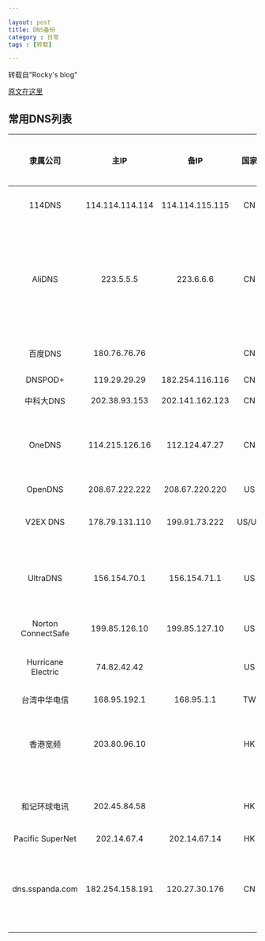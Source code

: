 ```yaml
---

layout: post
title: DNS备份
category : 日常
tags : [转载]

---
```


转载自"Rocky's blog"

[原文在这里](http://rockywu.me/2016/01/30/Dns%E7%9A%84%E4%B8%80%E4%BA%9B%E6%80%9D%E8%80%83/)


## 常用DNS列表

|    隶属公司    |    主IP    |    备IP    |    国家    |    推荐指数    |    备注    |
|:------------:|:----------:|:----------:|:---------:|:-------------:|:----------:|
| 114DNS   | 114.114.114.114 | 114.114.115.115 | CN | 5* | 强烈推荐,一般作为主DNS |
| AliDNS   | 223.5.5.5 | 223.6.6.6 | CN | 4* | 阿里出品,很牛逼,但是测试过好多次,都不如114的快,虽然只差几毫秒,没办法,太在乎了.|
| 百度DNS  | 180.76.76.76   |           |   CN    | 4*  | 没怎么用过,没有劫持就好 |
| DNSPOD+ | 119.29.29.29   | 182.254.116.116 | CN | 4* | 好用 |
| 中科大DNS | 202.38.93.153 | 202.141.162.123 | CN | 5* |据说无污染 |
| OneDNS | 114.215.126.16 | 112.124.47.27 | CN | 3* | 官方称小众DNS,没怎么用过,稳定性不敢保证|
| OpenDNS | 208.67.222.222 | 208.67.220.220 | US | 4* | 可以当备胎 |
| V2EX DNS | 178.79.131.110 | 199.91.73.222 | US/UK | 4* |无污染,但是在国外,有些慢|
| UltraDNS | 156.154.70.1 | 156.154.71.1 | US | 4* | 解析的挺准确,Google域名解析到日本,我挺喜欢|
| Norton ConnectSafe | 199.85.126.10 | 199.85.127.10 | US | 3* | 还好,主打安全 |
| Hurricane Electric | 74.82.42.42  |  | US |5* | 强裂推荐,服务器在国外,速度还挺快|
| 台湾中华电信 | 168.95.192.1 | 168.95.1.1 | TW | 4* | 稍微慢点 |
| 香港宽频 | 203.80.96.10 |  | HK | 3* |不是很稳定,但解析的谷歌为香港,这点比解析到美国快 |
| 和记环球电讯 | 202.45.84.58 |  | HK |  3* | 不是很稳定,谷歌居然解析到了台湾 |
| Pacific SuperNet | 202.14.67.4 | 202.14.67.14 | HK | 4* | 还可以 |
| dns.sspanda.com | 182.254.158.191 | 120.27.30.176 | CN | 4* | 站长非常有奉献精神,纯净DNS,个人搭建,稳定性有待检验 |
